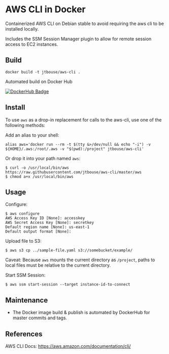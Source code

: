 # AWS CLI in Docker

Containerized AWS CLI on Debian stable to avoid requiring the aws cli to be installed locally.

Includes the SSM Session Manager plugin to allow for remote session access to EC2 instances.

## Build

```
docker build -t jtbouse/aws-cli .
```

Automated build on Docker Hub

[![DockerHub Badge](http://dockeri.co/image/jtbouse/aws-cli)](https://hub.docker.com/r/jtbouse/aws-cli/)

## Install

To use `aws` as a drop-in replacement for calls to the aws-cli, use one of the following methods:

Add an alias to your shell:

```
alias aws='docker run --rm -t $(tty &>/dev/null && echo "-i") -v ${HOME}/.aws:/root/.aws -v "$(pwd):/project" jtbouse/aws-cli'
```

Or drop it into your path named `aws`:

```
$ curl -o /usr/local/bin/aws https://raw.githubusercontent.com/jtbouse/aws-cli/master/aws
$ chmod a+x /usr/local/bin/aws
```

## Usage

Configure:

```
$ aws configure
AWS Access Key ID [None]: accesskey
AWS Secret Access Key [None]: secretkey
Default region name [None]: us-east-1
Default output format [None]:
```

Upload file to S3:

```
$ aws s3 cp ../sample-file.yaml s3://somebucket/example/
```

Caveat: Because `aws` mounts the current directory as `/project`, paths to local files must be relative to the current directory.

Start SSM Session:

```
$ aws ssm start-session --target instance-id-to-connect
```

## Maintenance

- The Docker image build & publish is automated by DockerHub for master commits and tags.

## References

AWS CLI Docs: https://aws.amazon.com/documentation/cli/
